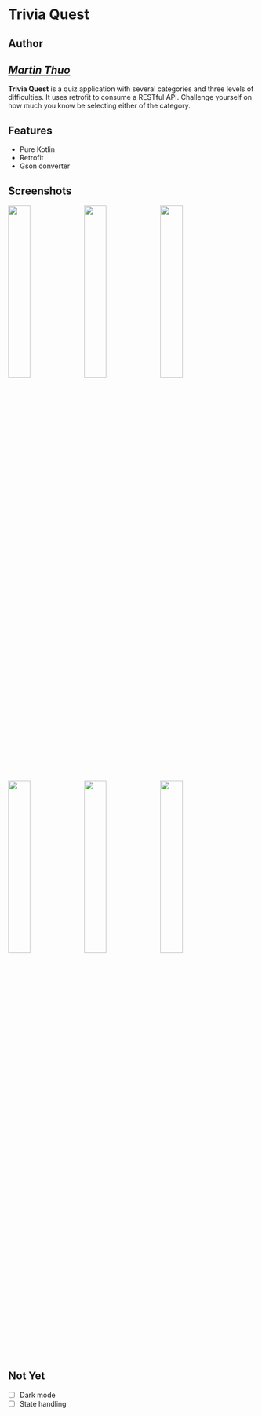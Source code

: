 # Trivia Quest 

## Author

## *[Martin Thuo](https://twitter.com/mertoenjosh)*

**Trivia Quest** is a quiz application with several categories and three levels of difficulties. It uses retrofit to consume a RESTful API.
Challenge yourself on how much you know be selecting either of the category.

## Features

- Pure Kotlin
- Retrofit
- Gson converter

## Screenshots

<img src="https://user-images.githubusercontent.com/60392385/175503509-51e70811-e672-4f22-995e-4c60b2812ea4.png" width=30% height=30%> <img src="https://user-images.githubusercontent.com/60392385/175503535-2d10867c-87e2-45b2-a4e5-58bc9dba2dea.png" width=30% height=30%> <img src="https://user-images.githubusercontent.com/60392385/175503449-7ef2ec6a-3a1d-4ecf-b70a-ba1a1df1bef8.png" width=30% height=30%> 
<img src="https://user-images.githubusercontent.com/60392385/175503641-96bc3183-a321-4b73-9955-3e2dbf23f78f.png" width=30% height=30%> <img src="https://user-images.githubusercontent.com/60392385/175503667-077bcb7b-ce7a-40b0-a054-d9a8b9a47281.png" width=30% height=30%> <img src="https://user-images.githubusercontent.com/60392385/175503729-9fa0d101-9e44-42f2-a9d8-54af9237c20c.png" width=30% height=30%> 


## Not Yet

- [ ] Dark mode
- [ ] State handling
